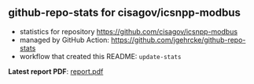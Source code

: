 ## github-repo-stats for cisagov/icsnpp-modbus

- statistics for repository https://github.com/cisagov/icsnpp-modbus
- managed by GitHub Action: https://github.com/jgehrcke/github-repo-stats
- workflow that created this README: `update-stats`

**Latest report PDF**: [report.pdf](https://github.com/idaholab/repository-statistics/raw/main/cisagov/icsnpp-modbus/latest-report/report.pdf)


